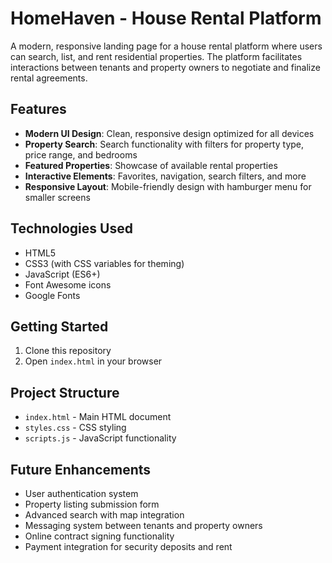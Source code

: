 # HomeHaven - House Rental Platform

A modern, responsive landing page for a house rental platform where users can search, list, and rent residential properties. The platform facilitates interactions between tenants and property owners to negotiate and finalize rental agreements.

## Features

- **Modern UI Design**: Clean, responsive design optimized for all devices
- **Property Search**: Search functionality with filters for property type, price range, and bedrooms
- **Featured Properties**: Showcase of available rental properties
- **Interactive Elements**: Favorites, navigation, search filters, and more
- **Responsive Layout**: Mobile-friendly design with hamburger menu for smaller screens

## Technologies Used

- HTML5
- CSS3 (with CSS variables for theming)
- JavaScript (ES6+)
- Font Awesome icons
- Google Fonts

## Getting Started

1. Clone this repository
2. Open `index.html` in your browser

## Project Structure

- `index.html` - Main HTML document
- `styles.css` - CSS styling
- `scripts.js` - JavaScript functionality

## Future Enhancements

- User authentication system
- Property listing submission form
- Advanced search with map integration
- Messaging system between tenants and property owners
- Online contract signing functionality
- Payment integration for security deposits and rent 